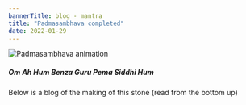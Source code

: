 ```yaml
---
bannerTitle: blog - mantra
title: "Padmasambhava completed"
date: 2022-01-29
---
```


![Padmasambhava animation](/images/mani/padmasambhava/ps-anim.gif)  


##### Om Ah Hum Benza Guru Pema Siddhi Hum

Below is a blog of the making of this stone (read from the bottom up)
  
